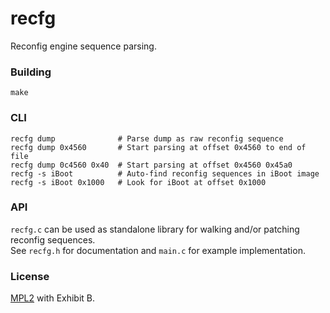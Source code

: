 # recfg

Reconfig engine sequence parsing.

### Building

    make

### CLI

    recfg dump              # Parse dump as raw reconfig sequence
    recfg dump 0x4560       # Start parsing at offset 0x4560 to end of file
    recfg dump 0c4560 0x40  # Start parsing at offset 0x4560 0x45a0
    recfg -s iBoot          # Auto-find reconfig sequences in iBoot image
    recfg -s iBoot 0x1000   # Look for iBoot at offset 0x1000

### API

`recfg.c` can be used as standalone library for walking and/or patching reconfig sequences.  
See `recfg.h` for documentation and `main.c` for example implementation.

### License

[MPL2](https://github.com/Siguza/recfg/blob/master/LICENSE) with Exhibit B.
